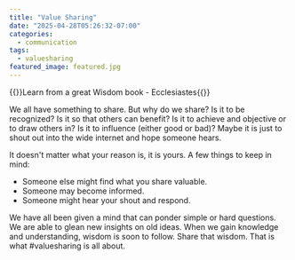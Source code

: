 ```yaml
---
title: "Value Sharing"
date: "2025-04-28T05:26:32-07:00"
categories: 
  - communication
tags:
  - valuesharing
featured_image: featured.jpg
---
```


{{<featuredimage>}}Learn from a great Wisdom book - Ecclesiastes{{</featuredimage>}}

We all have something to share.  But why do we share?  Is it to be recognized?  Is it so that others can benefit?  Is it to achieve and objective or to draw others in?  Is it to influence (either good or bad)?  Maybe it is just to shout out into the wide internet and hope someone hears.

It doesn't matter what your reason is, it is yours.  A few things to keep in mind:
* Someone else might find what you share valuable.  
* Someone may become informed.  
* Someone might hear your shout and respond. 

We have all been given a mind that can ponder simple or hard questions.  We are able to glean new insights on old ideas.  When we gain knowledge and understanding, wisdom is soon to follow.  Share that wisdom.  That is what #valuesharing is all about.
